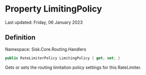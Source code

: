 # Property LimitingPolicy
Last updated: Friday, 06 January 2023

## Definition
Namespace: Sisk.Core.Routing.Handlers

```csharp
public RateLimiterPolicy LimitingPolicy { get; set; }
```

Gets or sets the routing limitation policy settings for this RateLimiter.

